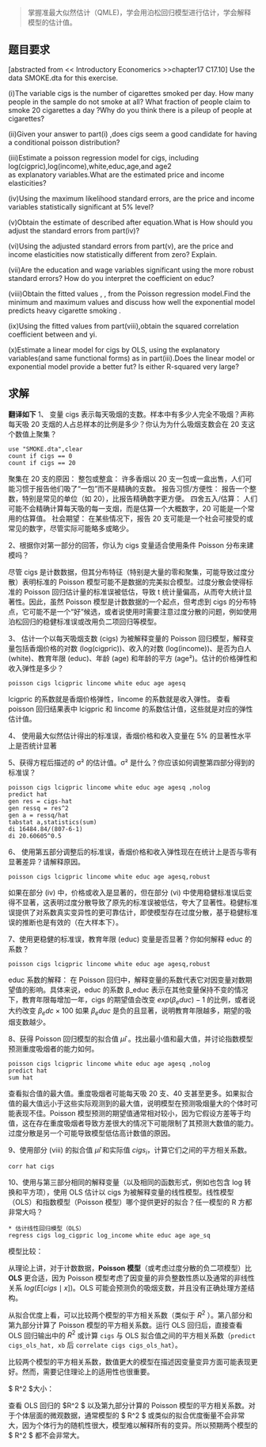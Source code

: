 >掌握准最大似然估计（QMLE)，学会用泊松回归模型进行估计，学会解释模型的估计值。

## 题目要求
[abstracted from << Introductory Economerics >>chapter17 C17.10]
Use the data SMOKE.dta for this exercise.

(i)The variable cigs is the number of cigarettes smoked per day. How many people in the sample do not smoke at all? What fraction of people claim to smoke 20 cigarettes a day ?Why do you think there is a pileup of people at cigarettes?

(ii)Given your answer to part(i) ,does cigs seem a good candidate for having a conditional poisson distribution?

(iii)Estimate a poisson regression model for cigs, 
including log(cigpric),log(income),white,educ,age,and age2  
as explanatory variables.What are the estimated price and income elasticities?

(iv)Using the maximum likelihood standard errors, are the price and income variables statistically significant at 5% level?

(v)Obtain the estimate of  described after equation.What is How should you adjust the standard errors from part(iv)?

(vi)Using the adjusted standard errors from part(v), are the price and income elasticities now statistically different from zero? Explain.

(vii)Are the education and wage variables significant using the more robust standard errors? How do you interpret the coefficient on educ?

(viii)Obtain the fitted values , , from the Poisson regression model.Find the minimum and maximum values and discuss how well the exponential model predicts heavy cigarette smoking .

(ix)Using the fitted values from part(viii),obtain the squared correlation coefficient between and yi.

(x)Estimate a linear model for cigs by OLS, using the explanatory variables(and same functional forms) as in part(iii).Does the linear model or exponential model provide a better fut? Is either R-squared very large?

## 求解
**翻译如下**
1、 变量 cigs 表示每天吸烟的支数。样本中有多少人完全不吸烟？声称每天吸 20 支烟的人占总样本的比例是多少？你认为为什么吸烟支数会在 20 支这个数值上聚集？
```{stata}
use "SMOKE.dta",clear
count if cigs == 0
count if cigs == 20
```
聚集在 20 支的原因：
整包或整盒： 许多香烟以 20 支一包或一盒出售，人们可能习惯于报告他们吸了“一包”而不是精确的支数。
报告习惯/方便性： 报告一个整数，特别是常见的单位（如 20），比报告精确数字更方便。
四舍五入/估算： 人们可能不会精确计算每天吸的每一支烟，而是估算一个大概数字，20 可能是一个常用的估算值。
社会期望： 在某些情况下，报告 20 支可能是一个社会可接受的或常见的数字，尽管实际可能略多或略少。

2、根据你对第一部分的回答，你认为 cigs 变量适合使用条件 Poisson 分布来建模吗？

尽管 cigs 是计数数据，但其分布特征（特别是大量的零和聚集，可能导致过度分散）表明标准的 Poisson 模型可能不是数据的完美拟合模型。过度分散会使得标准的 Poisson 回归估计量的标准误被低估，导致 t 统计量偏高，从而夸大统计显著性。因此，虽然 Poisson 模型是计数数据的一个起点，但考虑到 cigs 的分布特点，它可能不是一个“好”候选，或者说使用时需要注意过度分散的问题，例如使用泊松回归的稳健标准误或改用负二项回归等模型。

3、 估计一个以每天吸烟支数 (cigs) 为被解释变量的 Poisson 回归模型，解释变量包括香烟价格的对数 (log(cigpric))、收入的对数 (log(income))、是否为白人 (white)、教育年限 (educ)、年龄 (age) 和年龄的平方 (age²)。估计的价格弹性和收入弹性是多少？
```{stata}
poisson cigs lcigpric lincome white educ age agesq 
```
lcigpric 的系数就是香烟价格弹性，lincome 的系数就是收入弹性。
查看 poisson 回归结果表中 lcigpric 和 lincome 的系数估计值，这些就是对应的弹性估计值。

4、 使用最大似然估计得出的标准误，香烟价格和收入变量在 5% 的显著性水平上是否统计显著

5、获得方程后描述的 σ² 的估计值。σ² 是什么？你应该如何调整第四部分得到的标准误？
```{stata}
poisson cigs lcigpric lincome white educ age agesq ,nolog
predict hat 
gen res = cigs-hat
gen ressq = res^2
gen a = ressq/hat
tabstat a,statistics(sum)
di 16484.84/(807-6-1)
di 20.60605^0.5
```

6、 使用第五部分调整后的标准误，香烟价格和收入弹性现在在统计上是否与零有显著差异？请解释原因。
```{stata}
poisson cigs lcigpric lincome white educ age agesq,robust
```
如果在部分 (iv) 中，价格或收入是显著的，但在部分 (vi) 中使用稳健标准误后变得不显著，这表明过度分散导致了原先的标准误被低估，夸大了显著性。稳健标准误提供了对系数真实变异性的更可靠估计，即使模型存在过度分散，基于稳健标准误的推断也是有效的（在大样本下）。

7、使用更稳健的标准误，教育年限 (educ) 变量是否显著？你如何解释 educ 的系数？
```{stata}
poisson cigs lcigpric lincome white educ age agesq,robust
```
educ 系数的解释： 在 Poisson 回归中，解释变量的系数代表它对因变量对数期望值的影响。具体来说，educ 的系数 β_educ 表示在其他变量保持不变的情况下，教育年限每增加一年，cigs 的期望值会改变 $exp(β_educ)−1$ 的比例，或者说大约改变 
 $β_edc×100%$ 如果 $β_educ$ 是负的且显著，说明教育年限越多，期望的吸烟支数越少。

8、获得 Poisson 回归模型的拟合值 $\hat{\mu}i$ 。找出最小值和最大值，并讨论指数模型预测重度吸烟者的能力如何。
```{stata}
poisson cigs lcigpric lincome white educ age agesq ,nolog
predict hat 
sum hat
```
查看拟合值的最大值。重度吸烟者可能每天吸 20 支、40 支甚至更多。如果拟合值的最大值远小于这些实际观测到的最大值，说明模型在预测吸烟量大的个体时可能表现不佳。Poisson 模型预测的期望值通常相对较小，因为它假设方差等于均值，这在存在重度吸烟者导致方差很大的情况下可能限制了其预测大数值的能力。过度分散是另一个可能导致模型低估高计数值的原因。

9、使用部分 (viii) 的拟合值 $\hat{\mu}i$ 和实际值 $cigs_i$，计算它们之间的平方相关系数。
```{stata}
corr hat cigs
```

10、使用与第三部分相同的解释变量（以及相同的函数形式，例如也包含 log 转换和平方项），使用 OLS 估计以 cigs 为被解释变量的线性模型。线性模型（OLS）和指数模型（Poisson 模型）哪个提供更好的拟合？任一模型的 R 方都非常大吗？

```{stata}
* 估计线性回归模型（OLS）
regress cigs log_cigpric log_income white educ age age_sq
```
模型比较：

从理论上讲，对于计数数据，**Poisson 模型**（或考虑过度分散的负二项模型）比 **OLS** 更合适，因为 Poisson 模型考虑了因变量的非负整数性质以及通常的非线性关系 $log(E[cigs \mid x])$。OLS 可能会预测负的吸烟支数，并且没有正确处理方差结构。

从拟合优度上看，可以比较两个模型的平方相关系数（类似于 $R^2$ ）。第八部分和第九部分计算了 Poisson 模型的平方相关系数。运行 OLS 回归后，直接查看 OLS 回归输出中的 $R^2$ 或计算 `cigs` 与 OLS 拟合值之间的平方相关系数（`predict cigs_ols_hat, xb` 后 `correlate cigs cigs_ols_hat`）。

比较两个模型的平方相关系数，数值更大的模型在描述因变量变异方面可能表现更好。然而，需要记住理论上的适用性也很重要。

$ R^2 $大小：

查看 OLS 回归的 $R^2 $ 以及第九部分计算的 Poisson 模型的平方相关系数。对于个体层面的微观数据，通常模型的 $ R^2 $ 或类似的拟合优度衡量不会非常大，因为个体行为的随机性很大，模型难以解释所有的变异。所以预期两个模型的$ R^2 $ 都不会非常大。